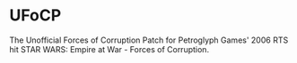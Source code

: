 # UFoCP
The Unofficial Forces of Corruption Patch for Petroglyph Games' 2006 RTS hit STAR WARS: Empire at War - Forces of Corruption.
